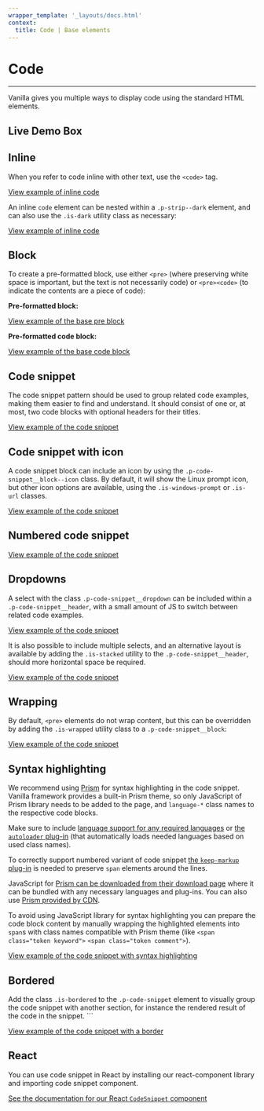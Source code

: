 ```yaml
---
wrapper_template: '_layouts/docs.html'
context:
  title: Code | Base elements
---
```


# Code

<hr>

Vanilla gives you multiple ways to display code using the standard HTML elements.

## Live Demo Box

<div class="react-live-demo-box" data-id="/docs/examples/patterns/code-snippet/codeSnippet"></div>

## Inline

When you refer to code inline with other text, use the <code>&lt;code></code> tag.

<div class="embedded-example"><a href="/docs/examples/base/code-inline/" class="js-example">
View example of inline code
</a></div>

An inline `code` element can be nested within a `.p-strip--dark` element, and can also use the `.is-dark` utility class as necessary:

<div class="embedded-example"><a href="/docs/examples/base/code-inline-dark/" class="js-example">
View example of inline code
</a></div>

## Block

To create a pre-formatted block, use either `<pre>` (where preserving white space is important, but the text is not necessarily code) or `<pre><code>` (to indicate the contents are a piece of code):

**Pre-formatted block:**

<div class="embedded-example"><a href="/docs/examples/base/pre/" class="js-example">
View example of the base pre block
</a></div>

**Pre-formatted code block:**

<div class="embedded-example"><a href="/docs/examples/base/code-block/" class="js-example">
View example of the base code block
</a></div>

## Code snippet

The code snippet pattern should be used to group related code examples, making them easier to find and understand. It should consist of one or, at most, two code blocks with optional headers for their titles.

<div class="embedded-example"><a href="/docs/examples/patterns/code-snippet/default" class="js-example">
View example of the code snippet
</a></div>

## Code snippet with icon

A code snippet block can include an icon by using the `.p-code-snippet__block--icon` class. By default, it will show the Linux prompt icon, but other icon options are available, using the `.is-windows-prompt` or `.is-url` classes.

<div class="embedded-example"><a href="/docs/examples/patterns/code-snippet/icon" class="js-example">
View example of the code snippet
</a></div>

## Numbered code snippet

<div class="embedded-example"><a href="/docs/examples/patterns/code-snippet/numbered" class="js-example">
View example of the code snippet
</a></div>

## Dropdowns

A select with the class `.p-code-snippet__dropdown` can be included within a `.p-code-snippet__header`, with a small amount of JS to switch between related code examples.

<div class="embedded-example"><a href="/docs/examples/patterns/code-snippet/dropdown" class="js-example">
View example of the code snippet
</a></div>

It is also possible to include multiple selects, and an alternative layout is available by adding the `.is-stacked` utility to the `.p-code-snippet__header`, should more horizontal space be required.

<div class="embedded-example"><a href="/docs/examples/patterns/code-snippet/dropdown-multiple" class="js-example">
View example of the code snippet
</a></div>

## Wrapping

By default, `<pre>` elements do not wrap content, but this can be overridden by adding the `.is-wrapped` utility class to a `.p-code-snippet__block`:

<div class="embedded-example"><a href="/docs/examples/patterns/code-snippet/wrapping" class="js-example">
View example of the code snippet
</a></div>

## Syntax highlighting

We recommend using [Prism](https://prismjs.com/) for syntax highlighting in the code snippet. Vanilla framework provides a built-in Prism theme, so only JavaScript of Prism library needs to be added to the page, and `language-*` class names to the respective code blocks.

Make sure to include [language support for any required languages](https://prismjs.com/index.html#supported-languages) or [the `autoloader` plug-in](https://prismjs.com/plugins/autoloader/) (that automatically loads needed languages based on used class names).

To correctly support numbered variant of code snippet [the `keep-markup` plug-in](https://prismjs.com/plugins/keep-markup/) is needed to preserve `span` elements around the lines.

JavaScript for [Prism can be downloaded from their download page](https://prismjs.com/download) where it can be bundled with any necessary languages and plug-ins. You can also use [Prism provided by CDN](https://prismjs.com/index.html#basic-usage-cdn).

To avoid using JavaScript library for syntax highlighting you can prepare the code block content by manually wrapping the highlighted elements into `span`s with class names compatible with Prism theme (like `<span class="token keyword">` `<span class="token comment">`).

<div class="embedded-example"><a href="/docs/examples/patterns/code-snippet/prism" class="js-example">
View example of the code snippet with syntax highlighting
</a></div>

## Bordered

Add the class `.is-bordered` to the `.p-code-snippet` element to visually group the code snippet with another section, for instance the rendered result of the code in the snippet. ```

<div class="embedded-example"><a href="/docs/examples/patterns/code-snippet/is-bordered" class="js-example">
View example of the code snippet with a border
</a></div>

## React

You can use code snippet in React by installing our react-component library and importing code snippet component.

[See the documentation for our React `CodeSnippet` component](https://canonical-web-and-design.github.io/react-components/?path=/docs/codesnippet--default-story#code-snippet)

